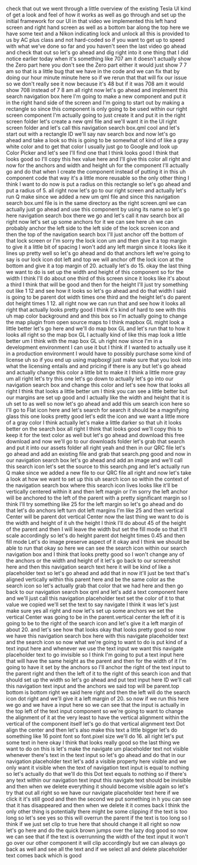  check that out we went through a little overview of the existing Tesla UI kind of get a look and feel of how it works as well as go through and set up the initial framework for our UI in that video we implemented this left hand screen and right hand screen as well as a bottom bar along the top here we have some text and a Nikon indicating lock and unlock all this is provided to us by AC plus class and not hard-coded so if you want to get up to speed with what we've done so far and you haven't seen the last video go ahead and check that out so let's go ahead and dig right into it one thing that I did notice earlier today when it's something like 707 am it doesn't actually show the Zero part here you don't see the Zero part either it would just show 7 7 am so that is a little bug that we have in the code and we can fix that by doing our hour minute minute here so if we rerun that that will fix our issue so we don't really see it now because it's 48 but if it was 708 am it would show 708 instead of 7 8 am all right now let's go ahead and implement this search navigation box here I'm going to make a new component and put it in the right hand side of the screen and I'm going to start out by making a rectangle so since this component is only going to be used within our right screen component I'm actually going to just create it and put it in the right screen folder let's create a new qml file and we'll want it in the UI right screen folder and let's call this navigation search box.qml cool and let's start out with a rectangle ID we'll say nav search box and now let's go ahead and take a look so this is going to be somewhat of kind of like a gray white color and to get that color I usually just go to Google and look up Color Picker and let's see I'll find one that I think looks good I think that looks good so I'll copy this hex value here and I'll give this color all right and now for the anchors and width and height uh for the component I'll actually go and do that when I create the component instead of putting it in this uh component code that way it's a little more reusable so the only other thing I think I want to do now is put a radius on this rectangle so let's go ahead and put a radius of 5. all right now let's go to our right screen and actually let's run Q make since we added a new um qml file and since this navigation search box.uml file is in the same directory as the right screen.qml we can actually just go ahead and use this component by using its name so let's go here navigation search box there we go and let's call it nav search box all right now let's set up some anchors for it we can see here uh we can probably anchor the left side to the left side of the lock screen icon and then the top of the navigation search box I'll just anchor off the bottom of that lock screen or I'm sorry the lock icon um and then give it a top margin to give it a little bit of spacing I won't add any left margin since it looks like it lines up pretty well so let's go ahead and do that anchors left we're going to say is our lock icon dot left and top we will anchor off the lock icon at the bottom and give it a top margin of 20. actually let's do 15. okay the last thing we want to do is set up the width and height of this component so for the width I think I'll do about one third of this screen since it looks like it's about a third I think that will be good and then for the height I'll just try something out like 1 12 and see how it looks so let's go ahead and do that width I said is going to be parent dot width times one third and the height let's do parent dot height times 1 12. all right now we can run that and see how it looks all right that actually looks pretty good I think it's kind of hard to see with this uh map color background and and this box so I'm actually going to change the map plugin from open source maps to I think mapbox GL might look a little better let's go here and we'll do map box GL and let's run that to how it looks all right so the map box GL I actually kind of like this map look a little better um I think with the map box GL uh right now since I'm in a development environment I can use it but I think if I wanted to actually use it in a production environment I would have to possibly purchase some kind of license uh so if you end up using mapboxgl just make sure that you look into what the licensing entails and and pricing if there is any but let's go ahead and actually change this color a little bit to make it I think a little more gray um all right let's try this one let's go down to actually let's go into our navigation search box and change this color and let's see how that looks all right I think that looks a little better um I think you can see a little better but our margins are set up good and I actually like the width and height that it is uh set to as well so now let's go ahead and add this um search icon here so I'll go to Flat icon here and let's search for search it should be a magnifying glass this one looks pretty good let's edit the icon and we want a little more of a gray color I think actually let's make a little darker so that uh it looks better on the search box all right I think that looks good we'll copy this to keep it for the text color as well but let's go ahead and download this free download and now we'll go to our downloads folder let's grab that search and put it into our assets folder all right yeah and then in our QRC file let's go ahead and add an existing file and grab that search.png good and now in our navigation search box let's go ahead and add an image and we'll call this search icon let's set the source to this search.png and let's actually run Q make since we added a new file to our QRC file all right and now let's take a look at how we want to set up this uh search icon so within the context of the navigation search box where this search icon lives looks like it'll be vertically centered within it and then left margin or I'm sorry the left anchor will be anchored to the left of the parent with a pretty significant margin so I think I'll try something like 25 for the left margin so let's go ahead and do that let's do anchors left turn dot left margins I'm like 25 and then vertical Center will be parent dot vertical Center now the last thing we want to do is the width and height of it uh the height I think I'll do about 45 of the height of the parent and then I will leave the width but set the fill mode so that it'll scale accordingly so let's do height parent dot height times 0.45 and then fill mode Let's do image preserve aspect of it okay and I think we should be able to run that okay so here we can see the search icon within our search navigation box and I think that looks pretty good so I won't change any of the anchors or the width and height of it let's go back to our screenshot here and then this navigation search text here it will be kind of like a placeholder text so let's go ahead and add that in now it'll just be text that's aligned vertically within this parent here and be the same color as the search icon so let's actually grab that color that we had here and then go back to our navigation search box qml and let's add a text component here and we'll just call this navigation placeholder text set the color of it to that value we copied we'll set the text to say navigate I think it was let's just make sure yes all right and now let's set up some anchors we set the vertical Center was going to be in the parent.vertical center the left of it is going to be to the right of the search icon and let's give it a left margin of about 20. and let's see how that looks okay that looks pretty good so now we have this navigation search box here with this navigate placeholder text and the search icon so now what we're going to want to do is put kind of a text input here and whenever we use the text input we want this navigate placeholder text to go invisible so I think I'm going to put a text input here that will have the same height as the parent and then for the width of it I'm going to have it set by the anchors so I'll anchor the right of the text input to the parent right and then the left of it to the right of this search icon and that should set up the width so let's go ahead and put text input here ID we'll call this navigation text input and the anchors we said top will be parent.top bottom is bottom right we said here right and then the left will do the search icon dot right and we'll give it a left margin of 20. so now if we run this here we go and we have a input here so we can see that the input is actually in the top left of the text input component so we're going to want to change the alignment of it at the very least to have the vertical alignment within the vertical of the component itself let's go do that vertical alignment text Dot align the center and then let's also make this text a little bigger let's do something like 16 point font so font.pixel size we'll do 16. all right let's put some text in here okay I think that looks really good so the last thing we want to do on this is let's make the navigate um placeholder text not visible whenever there's text in the text input so let's go ahead and do that in our navigation placeholder text let's add a visible property here visible and we only want it visible when the text of navigation text input is equal to nothing so let's actually do that we'll do this Dot text equals to nothing so if there's any text within our navigation text input this navigate text should be invisible and then when we delete everything it should become visible again so let's try that out all right so we have our navigate placeholder text here if we click it it's still good and then the second we put something in h you can see that it has disappeared and then when we delete it it comes back I think the only other thing is potentially there might be some clipping if the text is too long so let's see yes so this will overrun the parent if the text is too long so I think if we just set clip to true here that should change it all right so now let's go here and do the quick brown jumps over the lazy dog good so now we can see that if the text is overrunning the width of the text input it won't go over our other component it will clip accordingly but we can always go back as well and see all the text and if we select all and delete placeholder text comes back which is good 
 
 
 
 
 
 
